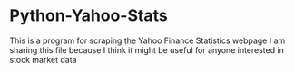 # Python-Yahoo-Stats

This is a program for scraping the Yahoo Finance Statistics webpage
I am sharing this file because I think it might be useful for anyone interested in stock market data

